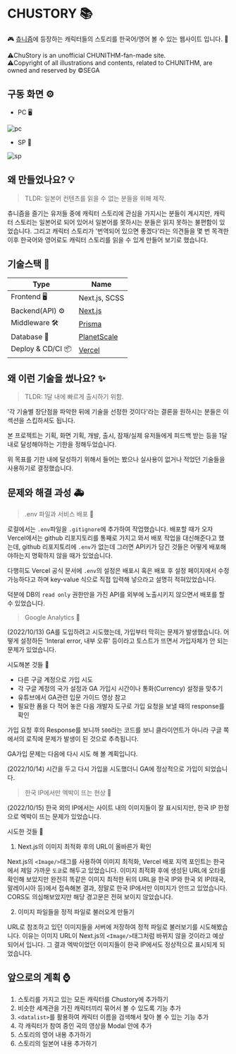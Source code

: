 # CHUSTORY 📚

🎮 <a href="https://chunithm.sega.jp/" target="_blank" rel="noopener noreferrer">츄니즘</a>에 등장하는 캐릭터들의 스토리를 한국어/영어 볼 수 있는 웹사이트 입니다. 📖

⚠️ChuStory is an unofficial CHUNITHM-fan-made site.<br>
⚠️Copyright of all illustrations and contents, related to CHUNITHM, are owned and reserved by ©SEGA

## 구동 화면 ⚙️

- PC 🖥️

![pc](https://user-images.githubusercontent.com/35278730/195573366-c0e44421-681c-4f49-aa6e-73ae85613e10.gif)

- SP 📱

![sp](https://user-images.githubusercontent.com/35278730/195573418-18e11da5-4f99-49de-ba40-670a410df736.gif)

## 왜 만들었나요? 💡

> TLDR: 일본어 컨텐츠를 읽을 수 없는 분들을 위해 제작.

츄니즘을 즐기는 유저들 중에 캐릭터 스토리에 관심을 가지시는 분들이 계시지만, 캐릭터 스토리는 일본어로 되어 있어서 일본어를 못하시는 분들은 읽지 못하는 불편함이 있었습니다. 그리고 캐릭터 스토리가 '번역되어 있으면 좋겠다'라는 의견들을 몇 번 목격한 이후 한국어와 영어로도 캐릭터 스토리를 읽을 수 있게 만들어 보기로 했습니다.

## 기술스택 🧰

Type  | Name
------------- | -------------
Frontend 🖥️ | Next.js, SCSS
Backend(API) ⚙️ | <a href="https://nextjs.org/" target="_blank" rel="noopener noreferrer">Next.js</a>
Middleware 🛠️ | <a href="https://www.prisma.io/" target="_blank" rel="noopener noreferrer">Prisma</a>
Database 💾 | <a href="https://planetscale.com/" target="_blank" rel="noopener noreferrer">PlanetScale</a>
Deploy & CD/CI 📦 | <a href="https://vercel.com/" target="_blank" rel="noopener noreferrer">Vercel</a>

## 왜 이런 기술을 썼나요? ✨

> TLDR: 1달 내에 빠르게 출시하기 위함.

'각 기술별 장단점을 파악한 뒤에 기술을 선정한 것이다'라는 결론을 원하시는 분들은 이 섹션을 스킵하셔도 됩니다.

본 프로젝트는 기획, 화면 기획, 개발, 출시, 잠재/실제 유저들에게 피드백 받는 등을 1달 내로 달성해야하는 기한을 정해두었습니다.

위 목표를 기한 내에 달성하기 위해서 들어는 봤으나 실사용이 없거나 적었던 기술들을 사용하기로 결정했습니다.

## 문제와 해결 과성 🚑

> .env 파일과 서비스 배포 🔧

로컬에서는 `.env`파일을 `.gitignore`에 추가하여 작업했습니다. 배포할 때가 오자 Vercel에서는 github 리포지토리를 통째로 가지고 와서 배포 작업을 대신해준다고 했는데, github 리포지토리에 `.env`가 없는데 그러면 API키가 담긴 것들은 어떻게 배포해야하는지 명확하지 않을 때가 있었습니다. 

다행히도 Vercel 공식 문서에 `.env`의 설정은 배포시 혹은 배포 후 설정 페이지에서 수정 가능하다고 하며 key-value 식으로 직접 입력해 넣으라고 설명히 적혀있었습니다. 

덕분에 DB의 `read only` 권한만을 가진 API를 외부에 노출시키지 않으면서 배포를 할 수 있었습니다.

> Google Analytics 🔧

(2022/10/13)
GA를 도입하려고 시도했는데, 가입부터 막히는 문제가 발생했습니다.
어떻게 설정하든 'Interal error, 내부 오류' 등이라고 토스트가 뜨면서 가입자체가 안 되는 문제가 있었습니다.

시도해본 것들 💭

- 다른 구글 계정으로 가입 시도
- 각 구글 계정의 국가 설정과 GA 가입시 시간이나 통화(Currency) 설정을 맞추기
- 유튜브에서 GA관련 입문 가이드 영상 참고
- 필요한 폼을 다 적어 놓은 다음 개발자 도구로 가입 요청을 보낼 때의 response를 확인

가입 요청 후의 Response를 보니까 `500`라는 코드를 보니 클라이언트가 아니라 구글 쪽에서의 로직에 문제가 발생이 된 것으로 추측됩니다.

GA가입 문제는 다음에 다시 시도 해 볼 계획입니다.

(2022/10/14)
시간을 두고 다시 가입을 시도했더니 GA에 정상적으로 가입이 되었습니다.

> 한국 IP에서만 엑박이 뜨는 현상 🔧

(2022/10/15)
한국 외의 IP에서는 사이트 내의 이미지들이 잘 표시되지만, 한국 IP 한정으로 엑박이 뜨는 문제가 있었습니다. 

시도한 것들 💭

1. Next.js의 이미지 최적화 후의 URL이 올바른가 확인

Next.js의 `<Image/>`태그를 사용하여 이미지 최적화, Vercel 배포 지역 포인트는 한국에서 제일 가까운 `도쿄`로 해두고 있었습니다. 이미지 최적화 후에 생성된 URL에 오타를 확인해 보았지만 완전히 똑같은 이미지 최적한 뒤의 URL을 한국 IP와 한국 외 IP(태국, 말레이시아 등)에서 접속해본 결과, 정말로 한국 IP에서만 이미지가 안뜨고 있었습니다. CORS도 의심해보았지만 해당 경고문은 전혀 보이지 않았습니다.

2. 이미지 파일들을 정적 파일로 불러오게 만들기

URL로 참조하고 있던 이미지들을 서버에 저장하여 정적 파일로 불러보기를 시도해봤습니다.
이유는 이미지 URL이 Next.js의 `<Image/>`태그처럼 바뀌지 않을 것이라고 예상되어서 입니다.
그 결과 엑박이었던 이미지들이 한국 IP에서도 정상적으로 표시되게 되었습니다.

## 앞으로의 계획 ⌚

1. 스토리를 가지고 있는 모든 캐릭터를 Chustory에 추가하기
2. 비슷한 세계관을 가진 캐릭터끼리 묶어서 볼 수 있도록 기능 추가
3. `<datalist>`를 활용하여 캐릭터 이름을 검색해서 찾아 볼 수 있는 기능 추가
4. 각 캐릭터가 참여 중인 곡의 영상을 Modal 안에 추가
5. 스토리의 영어 내용 추가하기
6. 스토리의 일본어 내용 추가하기
